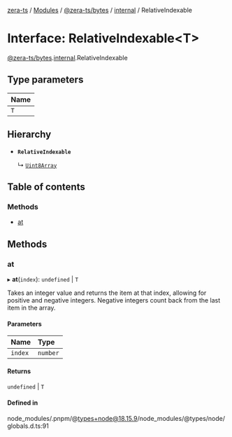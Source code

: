 [zera-ts](../README.md) / [Modules](../modules.md) / [@zera-ts/bytes](../modules/zera_ts_bytes.md) / [internal](../modules/zera_ts_bytes.internal.md) / RelativeIndexable

# Interface: RelativeIndexable<T\>

[@zera-ts/bytes](../modules/zera_ts_bytes.md).[internal](../modules/zera_ts_bytes.internal.md).RelativeIndexable

## Type parameters

| Name |
| :------ |
| `T` |

## Hierarchy

- **`RelativeIndexable`**

  ↳ [`Uint8Array`](zera_ts_bytes.internal.Uint8Array.md)

## Table of contents

### Methods

- [at](zera_ts_bytes.internal.RelativeIndexable.md#at)

## Methods

### at

▸ **at**(`index`): `undefined` \| `T`

Takes an integer value and returns the item at that index,
allowing for positive and negative integers.
Negative integers count back from the last item in the array.

#### Parameters

| Name | Type |
| :------ | :------ |
| `index` | `number` |

#### Returns

`undefined` \| `T`

#### Defined in

node_modules/.pnpm/@types+node@18.15.9/node_modules/@types/node/globals.d.ts:91
